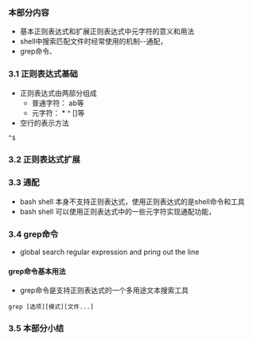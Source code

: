 ### 本部分内容* 基本正则表达式和扩展正则表达式中元字符的意义和用法* shell中搜索匹配文件时经常使用的机制--通配，* grep命令、### 3.1 正则表达式基础* 正则表达式由两部分组成    * 普通字符： ab等    * 元字符： * ^ []等* 空行的表示方法```^$```### 3.2 正则表达式扩展### 3.3 通配 * bash shell 本身不支持正则表达式，使用正则表达式的是shell命令和工具 * bash shell 可以使用正则表达式中的一些元字符实现通配功能，### 3.4 grep命令* global search regular expression and pring out the line#### grep命令基本用法* grep命令是支持正则表达式的一个多用途文本搜索工具```grep [选项][模式][文件...]```### 3.5 本部分小结